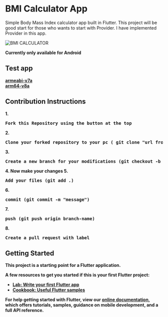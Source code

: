 
# BMI Calculator App
Simple Body Mass Index calculator app built in Flutter.
This project will be good start for those who wants to start with Provider.
I have implemented Provider in this app.

![BMI CALCULATOR]( )
<br>

<b>Currently only available for Android<b/>

## Test app

<b>[armeabi-v7a](https://drive.google.com/file/d/1hM9VkDON_LdpJhN7IDGUzn8oxCR9eBjG/view?usp=sharing)</b><br>
<b>[arm64-v8a](https://drive.google.com/file/d/1J5bvIYy4U9XL1CzITGZjHwRAJTF9AaC2/view?usp=sharing)</b>

  
<h2>Contribution Instructions</h2>
 1.
<div align="left">
    <pre>Fork this Repository using the button at the top</pre>
</div>
2.
<div align="left">
    <pre>Clone your forked repository to your pc ( git clone "url from clone option.")</pre>
</div>
3.
<div align="left">
    <pre>Create a new branch for your modifications (git checkout -b branch-name)</pre>
</div>
4. Now make your changes
5.
<div align="left">
    <pre>Add your files (git add .)</pre>
</div>
6.
<div align="left">
    <pre>commit (git commit -m "message")</pre>
</div>
7.
<div align="left">
    <pre>push (git push origin branch-name)</pre>
</div>
8.
<div align="left">
    <pre>Create a pull request with label</pre>
</div>
  

## Getting Started

This project is a starting point for a Flutter application.

A few resources to get you started if this is your first Flutter project:

- [Lab: Write your first Flutter app](https://flutter.dev/docs/get-started/codelab)
- [Cookbook: Useful Flutter samples](https://flutter.dev/docs/cookbook)

For help getting started with Flutter, view our
[online documentation](https://flutter.dev/docs), which offers tutorials,
samples, guidance on mobile development, and a full API reference.
